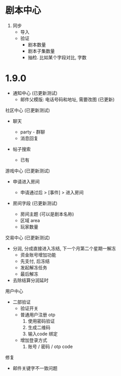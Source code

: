# 剧本中心
1. 同步
   - 导入
   - 验证
     - 剧本数量
     - 剧本子集数量
     - 抽检. 比如某个字段对比, 字数


# 1.9.0

- 通知中心 (已更新测试)
  - 邮件父模版: 电话号码和地址, 需要改图 (已更新)


社区中心 (已更新测试)
- 聊天
  - party - 群聊
  - 消息回复

- 帖子搜索
  - 已有

游戏中心 (已更新测试)
  - 申请进入房间
    - 申请通过后 > [事件] > 进入房间

  - 房间字段 (已更新测试)
    - 房间主题 (可以是剧本名称)
    - 区域 area
    - 玩家数量

交易中心 (已更新测试)
  - 分润, 分成直接进入冻结, 下一个月第二个星期一解冻
    - 资金账号增加功能
    - 先支付, 后冻结
    - 发起解冻任务
    - 最后解冻
  - 去除结算分润延时

用户中心
  - 二部验证
    - 验证开关
    - 普通用户注册 otp
      1. 使用密码验证
      2. 生成二维码
      3. 输入code 绑定
    - 增加登录方式
      1. 账号 / 密码 / otp code
  


修复
- 邮件关键字不一致问题